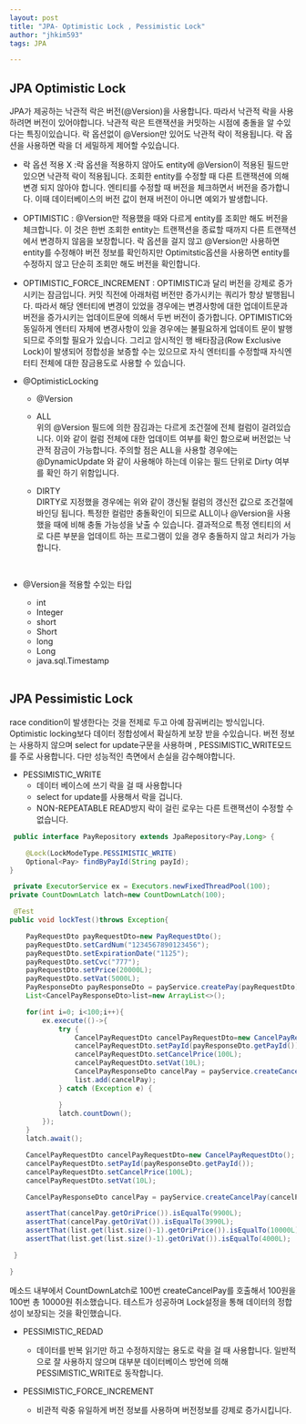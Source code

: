 ```yaml
---
layout: post
title: "JPA- Optimistic Lock , Pessimistic Lock"
author: "jhkim593"
tags: JPA

---
```


## JPA Optimistic Lock
JPA가 제공하는 낙관적 락은 버전(@Version)을 사용합니다. 따라서 낙관적 락을 사용하려면 버전이 있어야합니다. 낙관적 락은 트랜잭션을 커밋하는 시점에 충돌을 알 수있다는 특징이있습니다.
락 옵션없이 @Version만 있어도 낙관적 락이 적용됩니다. 락 옵션을 사용하면 락을 더 세밀하게 제어할 수있습니다.

- 락 옵션 적용 X :락 옵션을 적용하지 않아도 entity에 @Version이 적용된 필드만 있으면 낙관적 락이 적용됩니다. 조회한 entity를 수정할 때 다른 트랜잭션에 의해 변경 되지 않아야 합니다. 엔티티를 수정할 때 버전을 체크하면서 버전을 증가합니다. 이때 데이터베이스의 버전 값이 현재 버전이 아니면 예외가 발생합니다.

- OPTIMISTIC : @Version만 적용했을 때와 다르게 entity를 조회만 해도 버전을 체크합니다. 이 것은 한번 조회한 entity는 트랜잭션을 종료할 때까지 다른 트랜잭션에서 변경하지 않음을 보장합니다. 락 옵션을 걸지 않고 @Version만 사용하면 entity를 수정해야 버전 정보를 확인하지만 Optimitstic옵션을 사용하면 entity를 수정하지 않고 단순히 조회만 해도 버전을 확인합니다.

- OPTIMISTIC_FORCE_INCREMENT : OPTIMISTIC과 달리 버전을 강제로 증가시키는 잠금입니다. 커밋 직전에 아래처럼 버전만 증가시키는 쿼리가 항상 발행됩니다. 따라서 해당 엔터티에 변경이 있었을 경우에는 변경사항에 대한 업데이트문과 버전을 증가시키는 업데이트문에 의해서 두번 버전이 증가합니다. OPTIMISTIC와 동일하게 엔터티 자체에 변경사항이 있을 경우에는 불필요하게 업데이트 문이 발행되므로 주의할 필요가 있습니다. 그리고 암시적인 행 배타잠금(Row Exclusive Lock)이 발생되어 정합성을 보증할 수는 있으므로 자식 엔터티를 수정할때 자식엔터티 전체에 대한 잠금용도로 사용할 수 있습니다.



- @OptimisticLocking
  - @Version
  - ALL<br>
      위의 @Version 필드에 의한 잠김과는 다르게 조건절에 전체 컬럼이 걸려있습니다. 이와 같이 컬럼 전체에 대한 업데이트 여부를 확인 함으로써 버전없는 낙관적 잠금이 가능합니다. 주의할 점은 ALL을 사용할 경우에는 @DynamicUpdate 와 같이 사용해야 하는데 이유는 필드 단위로 Dirty 여부를 확인 하기 위함입니다.

  - DIRTY<br>
      DIRTY로 지정했을 경우에는 위와 같이 갱신될 컬럼의 갱신전 값으로 조건절에 바인딩 됩니다. 특정한 컬럼만 충돌확인이 되므로 ALL이나 @Version을 사용 했을 때에 비해 충돌 가능성을 낮출 수 있습니다. 결과적으로 특정 엔티티의 서로 다른 부분을 업데이트 하는 프로그램이 있을 경우 충돌하지 않고 처리가 가능합니다.

<br>

- @Version을 적용할 수있는 타입
  - int
  - Integer
  - short
  - Short
  - long
  - Long
  - java.sql.Timestamp

  <br>


## JPA Pessimistic Lock
race condition이 발생한다는 것을 전제로 두고 아예 잠궈버리는 방식입니다. Optimistic locking보다 데이터 정합성에서 확실하게 보장 받을 수있습니다. 버전 정보는 사용하지 않으며 select for update구문을 사용하며 , PESSIMISTIC_WRITE모드를 주로 사용합니다.  다만 성능적인 측면에서 손실을 감수해야합니다.

- PESSIMISTIC_WRITE
   - 데이터 베이스에 쓰기 락을 걸 때 사용합니다
   - select for update를 사용해서 락을 겁니다.
   - NON-REPEATABLE READ방지 락이 걸린 로우는 다른 트랜잭션이 수정할 수없습니다.


~~~java
 public interface PayRepository extends JpaRepository<Pay,Long> {

    @Lock(LockModeType.PESSIMISTIC_WRITE)
    Optional<Pay> findByPayId(String payId);
}

~~~

~~~java
 private ExecutorService ex = Executors.newFixedThreadPool(100);
private CountDownLatch latch=new CountDownLatch(100);

 @Test
public void lockTest()throws Exception{

    PayRequestDto payRequestDto=new PayRequestDto();
    payRequestDto.setCardNum("1234567890123456");
    payRequestDto.setExpirationDate("1125");
    payRequestDto.setCvc("777");
    payRequestDto.setPrice(20000L);
    payRequestDto.setVat(5000L);
    PayResponseDto payResponseDto = payService.createPay(payRequestDto);
    List<CancelPayResponseDto>list=new ArrayList<>();

    for(int i=0; i<100;i++){
        ex.execute(()->{
            try {
                CancelPayRequestDto cancelPayRequestDto=new CancelPayRequestDto();
                cancelPayRequestDto.setPayId(payResponseDto.getPayId());
                cancelPayRequestDto.setCancelPrice(100L);
                cancelPayRequestDto.setVat(10L);
                CancelPayResponseDto cancelPay = payService.createCancelPay(cancelPayRequestDto);
                list.add(cancelPay);
            } catch (Exception e) {

            }
            latch.countDown();
        });
    }
    latch.await();

    CancelPayRequestDto cancelPayRequestDto=new CancelPayRequestDto();
    cancelPayRequestDto.setPayId(payResponseDto.getPayId());
    cancelPayRequestDto.setCancelPrice(100L);
    cancelPayRequestDto.setVat(10L);

    CancelPayResponseDto cancelPay = payService.createCancelPay(cancelPayRequestDto);

    assertThat(cancelPay.getOriPrice()).isEqualTo(9900L);
    assertThat(cancelPay.getOriVat()).isEqualTo(3990L);
    assertThat(list.get(list.size()-1).getOriPrice()).isEqualTo(10000L);
    assertThat(list.get(list.size()-1).getOriVat()).isEqualTo(4000L);

 }

}
~~~
메소드 내부에서 CountDownLatch로 100번 createCancelPay를 호출해서 100원을 100번 총 10000원 취소했습니다. 테스트가 성공하며 Lock설정을 통해 데이터의 정합성이 보장되는 것을 확인했습니다.



- PESSIMISTIC_REDAD
  - 데이터를 반복 읽기만 하고 수정하지않는 용도로 락을 걸 때 사용합니다. 일반적으로 잘 사용하지 않으며 대부분 데이터베이스 방언에 의해 PESSIMISTIC_WRITE로 동작합니다.


- PESSIMISTIC_FORCE_INCREMENT
   - 비관적 락중 유일하게 버전 정보를 사용하며 버전정보를 강제로 증가시킵니다.
